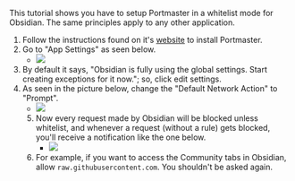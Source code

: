 This tutorial shows you have to setup Portmaster in a whitelist mode for Obsidian. The same principles apply to any other application.

1. Follow the instructions found on it's [website](https://safing.io/portmaster/) to install Portmaster.
2. Go to "App Settings" as seen below.
    - ![](Pasted-image-20220220151542.png)
3. By default it says, "Obsidian is fully using the global settings. Start creating exceptions for it now."; so, click edit settings.
4. As seen in the picture below, change the "Default Network Action" to "Prompt".
    - ![](Pasted-image-20220220151924.png)
    5. Now every request made by Obsidian will be blocked unless whitelist, and whenever a request (without a rule) gets blocked, you'll receive a notification like the one below.
        - ![](Pasted-image-20220220152215.png)
    6. For example, if you want to access the Community tabs in Obsidian, allow `raw.githubusercontent.com`. You shouldn't be asked again.
